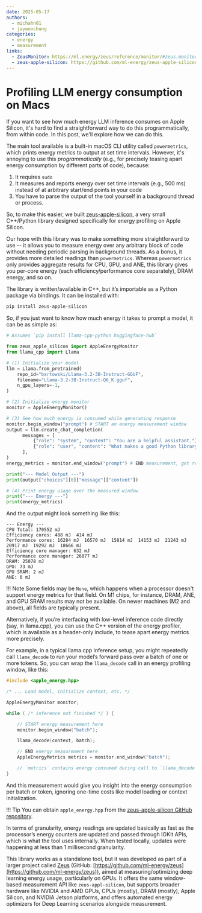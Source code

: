 ```yaml
---
date: 2025-05-17
authors:
  - michahn01
  - jaywonchung
categories:
  - energy
  - measurement
links:
  - ZeusMonitor: https://ml.energy/zeus/reference/monitor/#zeus.monitor.ZeusMonitor
  - zeus-apple-silicon: https://github.com/ml-energy/zeus-apple-silicon
---
```


# Profiling LLM energy consumption on Macs

If you want to see how much energy LLM inference consumes on Apple Silicon, it's hard to find a straightforward way to do this programmatically, from within code. In this post, we'll explore how we can do this.

<!-- more -->

The main tool available is a built-in macOS CLI utility called `powermetrics`, which prints energy metrics to output at set time intervals. However, it's annoying to use this *programmatically* (e.g., for precisely teasing apart energy consumption by different parts of code), because:

1. It requires `sudo`
1. It measures and reports energy over set time intervals (e.g., 500 ms) instead of at arbitrary start/end points in your code
1. You have to parse the output of the tool yourself in a background thread or process.

So, to make this easier, we built [zeus-apple-silicon](https://github.com/ml-energy/zeus-apple-silicon), a very small C++/Python library designed specifically for energy profiling on Apple Silicon.

Our hope with this library was to make something more straightforward to use -- it allows you to measure energy over any arbitrary block of code without needing periodic parsing in background threads. As a bonus, it provides more detailed readings than `powermetrics`. Whereas `powermetrics` only provides aggregate results for CPU, GPU, and ANE, this library gives you per-core energy (each efficiency/performance core separately), DRAM energy, and so on.

The library is written/available in C++, but it’s importable as a Python package via bindings.
It can be installed with:

```bash
pip install zeus-apple-silicon
```

So, if you just want to know how much energy it takes to prompt a model, it can be as simple as:

```python
# Assumes `pip install llama-cpp-python huggingface-hub`

from zeus_apple_silicon import AppleEnergyMonitor
from llama_cpp import Llama

# (1) Initialize your model
llm = Llama.from_pretrained(
    repo_id="bartowski/Llama-3.2-3B-Instruct-GGUF",
    filename="Llama-3.2-3B-Instruct-Q6_K.gguf",
    n_gpu_layers=-1,
)

# (2) Initialize energy monitor
monitor = AppleEnergyMonitor()

# (3) See how much energy is consumed while generating response
monitor.begin_window("prompt") # START an energy measurement window
output = llm.create_chat_completion(
      messages = [
          {"role": "system", "content": "You are a helpful assistant."},
          {"role": "user", "content": "What makes a good Python library? Answer concisely."}
      ],
)
energy_metrics = monitor.end_window("prompt") # END measurement, get results

print("--- Model Output ---")
print(output["choices"][0]["message"]["content"])

# (4) Print energy usage over the measured window
print("--- Energy ---")
print(energy_metrics)
```

And the output might look something like this:

```
--- Energy ---
CPU Total: 170552 mJ
Efficiency cores: 488 mJ  414 mJ
Performance cores: 16284 mJ  16570 mJ  15814 mJ  14153 mJ  21243 mJ  20917 mJ  19292 mJ  18666 mJ
Efficiency core manager: 632 mJ
Performance core manager: 26077 mJ
DRAM: 25078 mJ
GPU: 73 mJ
GPU SRAM: 2 mJ
ANE: 0 mJ
```

!!! Note
    Some fields may be `None`, which happens when a processor doesn't support energy metrics for that field. On M1 chips, for instance, DRAM, ANE, and GPU SRAM results may not be available. On newer machines (M2 and above), all fields are typically present.

Alternatively, if you’re interfacing with low-level inference code directly (say, in llama.cpp), you can use the C++ version of the energy profiler, which is available as a header-only include, to tease apart energy metrics more precisely.

For example, in a typical llama.cpp inference setup, you might repeatedly call `llama_decode` to run your model’s forward pass over a batch of one or more tokens. So, you can wrap the `llama_decode` call in an energy profiling window, like this:

```cpp
#include <apple_energy.hpp>

/* ... Load model, initialize context, etc. */

AppleEnergyMonitor monitor;

while ( /* inference not finished */ ) {

    // START energy measurement here
    monitor.begin_window("batch");

    llama_decode(context, batch);

    // END energy measurement here
    AppleEnergyMetrics metrics = monitor.end_window("batch");

    // `metrics` contains energy consumed during call to `llama_decode`
}
```

And this measurement would give you insight into the energy consumption per batch or token, ignoring one-time costs like model loading or context initialization.

!!! Tip
    You can obtain `apple_energy.hpp` from the [zeus-apple-silicon GitHub repository](https://github.com/ml-energy/zeus-apple-silicon).

In terms of granularity, energy readings are updated basically as fast as the processor’s energy counters are updated and passed through IOKit APIs, which is what the tool uses internally. When tested locally, updates were happening at less than 1 millisecond granularity.

This library works as a standalone tool, but it was developed as part of a larger project called [Zeus](https://ml.energy/zeus/) (GitHub: [https://github.com/ml-energy/zeus](https://github.com/ml-energy/zeus)), aimed at measuring/optimizing deep learning energy usage, particularly on GPUs. It offers the same window-based measurement API like `zeus-appl-silicon`, but supports broader hardware like NVIDIA and AMD GPUs, CPUs (mostly), DRAM (mostly), Apple Silicon, and NVIDIA Jetson platforms, and offers automated energy optimizers for Deep Learning scenarios alongside measurement.
